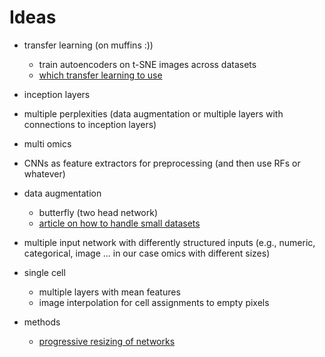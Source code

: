 # Ideas

- transfer learning (on muffins :))
  - train autoencoders on t-SNE images across datasets
  - [which transfer learning to use](https://towardsdatascience.com/transfer-learning-from-pre-trained-models-f2393f124751)

- inception layers
- multiple perplexities (data augmentation or multiple layers with connections to inception layers)
- multi omics
- CNNs as feature extractors for preprocessing (and then use RFs or whatever)

- data augmentation
  - butterfly (two head network)
  - [article on how to handle small datasets](https://towardsdatascience.com/breaking-the-curse-of-small-data-sets-in-machine-learning-part-2-894aa45277f4)

- multiple input network with differently structured inputs (e.g., numeric, categorical, image ... in our case omics with different sizes)

- single cell
  - multiple layers with mean features
  - image interpolation for cell assignments to empty pixels

- methods
  - [progressive resizing of networks](https://towardsdatascience.com/boost-your-cnn-image-classifier-performance-with-progressive-resizing-in-keras-a7d96da06e20)

